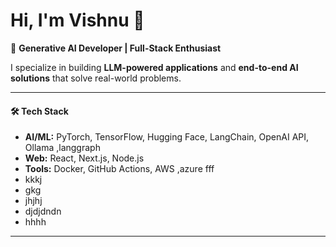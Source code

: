 # Hi, I'm Vishnu 👋  

🚀 **Generative AI Developer | Full-Stack Enthusiast**  

I specialize in building **LLM-powered applications** and **end-to-end AI solutions** that solve real-world problems.  

---

#### 🛠️ Tech Stack
- **AI/ML:** PyTorch, TensorFlow, Hugging Face, LangChain, OpenAI API, Ollama ,langgraph 
- **Web:** React, Next.js, Node.js  
- **Tools:** Docker, GitHub Actions, AWS ,azure fff
- kkkj
- gkg
- jhjhj
- djdjdndn
- hhhh

---
